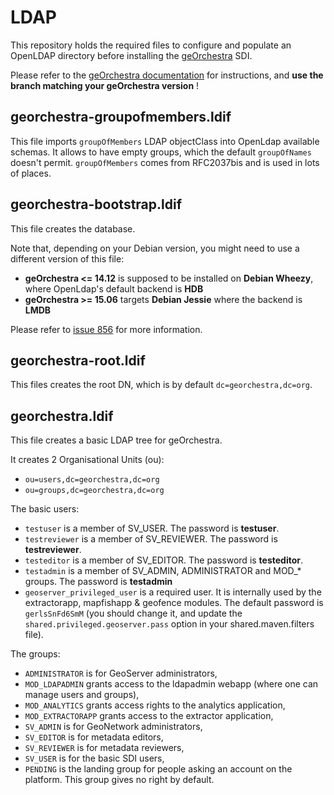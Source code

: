 # LDAP

This repository holds the required files to configure and populate an OpenLDAP directory before installing the [geOrchestra](http://www.georchestra.org) SDI.  

Please refer to the [geOrchestra documentation](https://github.com/georchestra/georchestra/blob/master/README.md) for instructions, and **use the branch matching your geOrchestra version** !

## georchestra-groupofmembers.ldif

This file imports ```groupOfMembers``` LDAP objectClass into OpenLdap available schemas. It allows to have empty groups, which the default ```groupOfNames``` doesn't permit. ```groupOfMembers``` comes from RFC2037bis and is used in lots of places.

## georchestra-bootstrap.ldif

This file creates the database.

Note that, depending on your Debian version, you might need to use a different version of this file: 
 * **geOrchestra <= 14.12** is supposed to be installed on **Debian Wheezy**, where OpenLdap's default backend is **HDB**
 * **geOrchestra >= 15.06** targets **Debian Jessie** where the backend is **LMDB**

Please refer to [issue 856](https://github.com/georchestra/georchestra/issues/856) for more information.


## georchestra-root.ldif

This files creates the root DN, which is by default ```dc=georchestra,dc=org```.


## georchestra.ldif

This file creates a basic LDAP tree for geOrchestra.

It creates 2 Organisational Units (ou):
 * ```ou=users,dc=georchestra,dc=org``` 
 * ```ou=groups,dc=georchestra,dc=org```

The basic users:
 * ```testuser``` is a member of SV_USER. The password is **testuser**.
 * ```testreviewer``` is a member of SV_REVIEWER. The password is **testreviewer**.
 * ```testeditor``` is a member of SV_EDITOR. The password is **testeditor**.
 * ```testadmin``` is a member of SV_ADMIN, ADMINISTRATOR and MOD_* groups. The password is **testadmin**
 * ```geoserver_privileged_user``` is a required user. It is internally used by the extractorapp, mapfishapp & geofence modules. The default password is ```gerlsSnFd6SmM``` (you should change it, and update the ```shared.privileged.geoserver.pass``` option in your shared.maven.filters file).

The groups:
 * ```ADMINISTRATOR``` is for GeoServer administrators,
 * ```MOD_LDAPADMIN``` grants access to the ldapadmin webapp (where one can manage users and groups),
 * ```MOD_ANALYTICS``` grants access rights to the analytics application,
 * ```MOD_EXTRACTORAPP``` grants access to the extractor application,
 * ```SV_ADMIN``` is for GeoNetwork administrators,
 * ```SV_EDITOR``` is for metadata editors,
 * ```SV_REVIEWER``` is for metadata reviewers,
 * ```SV_USER``` is for the basic SDI users,
 * ```PENDING``` is the landing group for people asking an account on the platform. This group gives no right by default.
